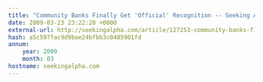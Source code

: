 ```yaml
---
title: "Community Banks Finally Get 'Official' Recognition -- Seeking Alpha"
date: 2009-03-23 23:22:28 +0000
external-url: http://seekingalpha.com/article/127253-community-banks-finally-get-official-recognition
hash: a5c597fac9d9bae24bfbb3c0485901fd
annum:
    year: 2009
    month: 03
hostname: seekingalpha.com
---
```



